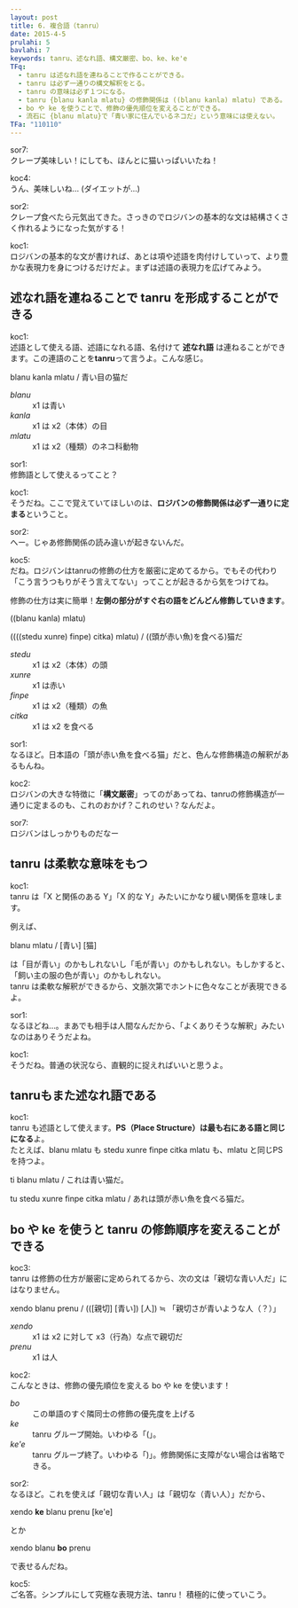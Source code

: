 ```yaml
---
layout: post
title: 6. 複合語（tanru）
date: 2015-4-5
prulahi: 5
bavlahi: 7
keywords: tanru、述なれ語、構文厳密、bo、ke、ke'e
TFq:
  - tanru は述なれ語を連ねることで作ることができる。
  - tanru は必ず一通りの構文解釈をとる。
  - tanru の意味は必ず１つになる。
  - tanru {blanu kanla mlatu} の修飾関係は ((blanu kanla) mlatu) である。
  - bo や ke を使うことで、修飾の優先順位を変えることができる。
  - 流石に {blanu mlatu}で「青い家に住んでいるネコだ」という意味には使えない。
TFa: "110110"
---
```


sor7:  
クレープ美味しい！にしても、ほんとに猫いっぱいいたね！  

koc4:  
うん、美味しいね… (ダイエットが…)  

sor2:  
クレープ食べたら元気出てきた。さっきのでロジバンの基本的な文は結構さくさく作れるようになった気がする！

koc1:    
ロジバンの基本的な文が書ければ、あとは項や述語を肉付けしていって、より豊かな表現力を身につけるだけだよ。まずは述語の表現力を広げてみよう。  

## 述なれ語を連ねることで tanru を形成することができる

koc1:  
述語として使える語、述語になれる語、名付けて **述なれ語** は連ねることができます。この連語のことを**tanru**って言うよ。こんな感じ。

blanu kanla mlatu / 青い目の猫だ

<dl class="box valsi">
<dt><dfn>blanu</dfn></dt>
<dd >x1 は青い</dd>
<dt><dfn>kanla</dfn></dt>
<dd >x1 は x2（本体）の目</dd>
<dt><dfn>mlatu</dfn></dt>
<dd >x1 は x2（種類）のネコ科動物</dd>
</dl>

sor1:  
修飾語として使えるってこと？

koc1:  
そうだね。ここで覚えていてほしいのは、**ロジバンの修飾関係は必ず一通りに定まる**ということ。  

sor2:  
へー。じゃあ修飾関係の読み違いが起きないんだ。

koc5:  
だね。ロジバンはtanruの修飾の仕方を厳密に定めてるから。でもその代わり「こう言うつもりがそう言えてない」ってことが起きるから気をつけてね。  

修飾の仕方は実に簡単！**左側の部分がすぐ右の語をどんどん修飾していきます**。

((blanu kanla) mlatu)

((((stedu xunre) finpe) citka) mlatu)
/ ((頭が赤い魚)を食べる)猫だ

<dl class="box valsi">
<dt><dfn>stedu</dfn></dt>
<dd >x1 は x2（本体）の頭</dd>
<dt><dfn>xunre</dfn></dt>
<dd >x1 は赤い</dd>
<dt><dfn>finpe</dfn></dt>
<dd >x1 は x2（種類）の魚</dd>
<dt><dfn>citka</dfn></dt>
<dd >x1 は x2 を食べる</dd>
</dl>

sor1:  
なるほど。日本語の「頭が赤い魚を食べる猫」だと、色んな修飾構造の解釈があるもんね。

koc2:  
ロジバンの大きな特徴に「**構文厳密**」ってのがあってね、tanruの修飾構造が一通りに定まるのも、これのおかげ？これのせい？なんだよ。

sor7:  
ロジバンはしっかりものだなー

## tanru は柔軟な意味をもつ

koc1:  
tanru は「X と関係のある Y」「X 的な Y」みたいにかなり緩い関係を意味します。

例えば、

blanu mlatu / [青い] [猫]

は「目が青い」のかもしれないし「毛が青い」のかもしれない。もしかすると、「飼い主の服の色が青い」のかもしれない。  
tanru は柔軟な解釈ができるから、文脈次第でホントに色々なことが表現できるよ。

sor1:  
なるほどね…。まあでも相手は人間なんだから、「よくありそうな解釈」みたいなのはありそうだよね。

koc1:  
そうだね。普通の状況なら、直観的に捉えればいいと思うよ。

## tanruもまた述なれ語である

koc1:  
tanru も述語として使えます。**PS（Place Structure）は最も右にある語と同じになる**よ。  
たとえば、blanu mlatu も stedu xunre finpe citka mlatu も、mlatu と同じPSを持つよ。

ti blanu mlatu / これは青い猫だ。

tu stedu xunre finpe citka mlatu / あれは頭が赤い魚を食べる猫だ。


## bo や ke を使うと tanru の修飾順序を変えることができる

koc3:  
tanru は修飾の仕方が厳密に定められてるから、次の文は「親切な青い人だ」にはなりません。

xendo blanu prenu / (([親切] [青い]) [人]) ≒ 「親切さが青いような人（？）」

<dl class="box valsi">
<dt><dfn>xendo</dfn></dt>
<dd >x1 は x2 に対して x3（行為）な点で親切だ</dd>
<dt><dfn>prenu</dfn></dt>
<dd >x1 は人</dd>
</dl>


koc2:  
こんなときは、修飾の優先順位を変える bo や ke を使います！

<dl class="box valsi drani">
<dt><dfn>bo</dfn></dt>
<dd >この単語のすぐ隣同士の修飾の優先度を上げる</dd>
<dt><dfn>ke</dfn></dt>
<dd >tanru グループ開始。いわゆる「(」。</dd>
<dt><dfn>ke'e</dfn></dt>
<dd >tanru グループ終了。いわゆる「)」。修飾関係に支障がない場合は省略できる。</dd>
</dl>

sor2:  
なるほど。これを使えば「親切な青い人」は「親切な（青い人）」だから、

xendo **ke** blanu prenu [ke'e]

とか

xendo blanu **bo** prenu

で表せるんだね。

koc5:  
ご名答。シンプルにして究極な表現方法、tanru！ 積極的に使っていこう。